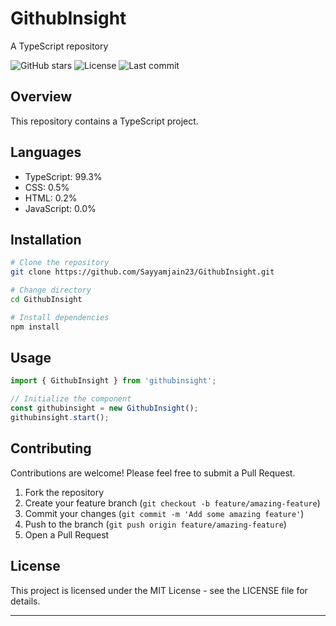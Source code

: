 # GithubInsight

A TypeScript repository

![GitHub stars](https://img.shields.io/github/stars/Sayyamjain23/GithubInsight?style=social) ![License](https://img.shields.io/github/license/Sayyamjain23/GithubInsight) ![Last commit](https://img.shields.io/github/last-commit/Sayyamjain23/GithubInsight)

## Overview

This repository contains a TypeScript project.

## Languages

- TypeScript: 99.3%
- CSS: 0.5%
- HTML: 0.2%
- JavaScript: 0.0%

## Installation

```bash
# Clone the repository
git clone https://github.com/Sayyamjain23/GithubInsight.git

# Change directory
cd GithubInsight

# Install dependencies
npm install
```

## Usage

```javascript
import { GithubInsight } from 'githubinsight';

// Initialize the component
const githubinsight = new GithubInsight();
githubinsight.start();
```

## Contributing

Contributions are welcome! Please feel free to submit a Pull Request.

1. Fork the repository
2. Create your feature branch (`git checkout -b feature/amazing-feature`)
3. Commit your changes (`git commit -m 'Add some amazing feature'`)
4. Push to the branch (`git push origin feature/amazing-feature`)
5. Open a Pull Request

## License

This project is licensed under the MIT License - see the LICENSE file for details.

---
